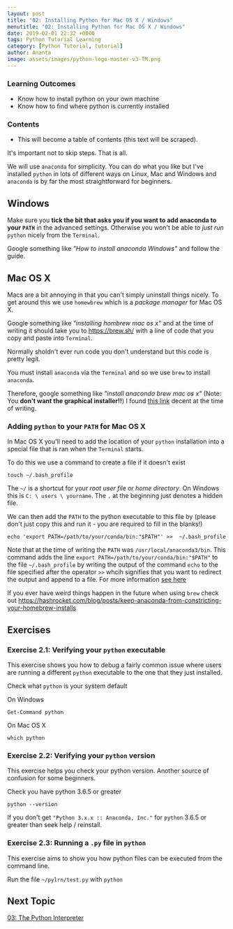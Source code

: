 ```yaml
---
layout: post
title: "02: Installing Python for Mac OS X / Windows"
menutitle: "02: Installing Python for Mac OS X / Windows"
date: 2019-02-01 22:32 +0000
tags: Python Tutorial Learning
category: [Python Tutorial, tutorial]
author: Ananta
image: assets/images/python-logo-master-v3-TM.png
---
```


### Learning Outcomes

- Know how to install python on your own machine
- Know how to find where python is currently installed

### Contents

- This will become a table of contents (this text will be scraped).

It's important not to skip steps. That is all.

We will use `anaconda` for simplicity. You can do what you like but I've installed `python` in lots of different ways on Linux, Mac and Windows and `anaconda` is by far the most straightforward for beginners.

## Windows

Make sure you **tick the bit that asks you if you want to add anaconda to your `PATH`** in the advanced settings. Otherwise you won't be able to *just run* `python` nicely from the `Terminal`.

Google something like *"How to install anaconda Windows"* and follow the guide.

## Mac OS X

Macs are a bit annoying in that you can't simply uninstall things nicely. To get around this we use `homewbrew` which is a *package manager* for Mac OS X.

Google something like *"installing hombrew mac os x"* and at the time of writing it should take you to <https://brew.sh/> with a line of code that you copy and paste into `Terminal`.

Normally sholdn't ever run code you don't understand but this code is pretty legit.

You must install `anaconda` via the `Terminal` and so we use `brew` to install `anaconda`.

Therefore, google something like *"install anaconda brew mac os x"* (Note: You **don't want the graphical installer!!**) I found [this link](https://stackoverflow.com/a/42505012/4013571) decent at the time of writing.

### Adding `python` to your `PATH` for Mac OS X

In Mac OS X you'll need to add the location of your `python` installation into a special file that is ran when the `Terminal` starts.

To do this we use a command to create a file if it doesn't exist

    touch ~/.bash_profile

The `~/` is a shortcut for your *root user file* or *home directory*. On Windows this is `C: \ users \ yourname`. The `.` at the beginning just denotes a hidden file.

We can then add the `PATH` to the python executable to this file by (please don't just copy this and run it - you are required to fill in the blanks!)

    echo 'export PATH=/path/to/your/conda/bin:"$PATH"' >>  ~/.bash_profile

Note that at the time of writing the `PATH` was `/usr/local/anaconda3/bin`. This command adds the line `export PATH=/path/to/your/conda/bin:"$PATH"` to the file `~/.bash_profile` by writing the output of the command `echo` to the file specified after the operator `>>` whcih signifies that you want to redirect the output and append to a file. For more information [see here](https://ss64.com/osx/syntax-redirection.html)

If you ever have weird things happen in the future when using `brew` check out <https://hashrocket.com/blog/posts/keep-anaconda-from-constricting-your-homebrew-installs>

## Exercises

### Exercise 2.1: Verifying your `python` executable

This exercise shows you how to debug a fairly common issue where users are running a different `python` executable to the one that they just installed.

Check what `python` is your system default

On Windows

    Get-Command python

On Mac OS X

    which python

### Exercise 2.2: Verifying your `python` version

This exercise helps you check your python version. Another source of confusion for some beginners.

Check you have python 3.6.5 or greater

    python --version

If you don't get `"Python 3.x.x :: Anaconda, Inc."` for `python` 3.6.5 or greater than seek help / reinstall.

### Exercise 2.3: Running a `.py` file in `python`

This exercise aims to show you how python files can be executed from the command line.

Run the file `~/pylrn/test.py` with `python`

## Next Topic

[03: The Python Interpreter](https://gowoogle.com/03-The-python-interpreter/)
